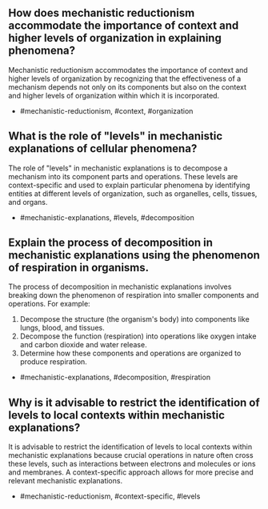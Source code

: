 ## How does mechanistic reductionism accommodate the importance of context and higher levels of organization in explaining phenomena?

Mechanistic reductionism accommodates the importance of context and higher levels of organization by recognizing that the effectiveness of a mechanism depends not only on its components but also on the context and higher levels of organization within which it is incorporated.

- #mechanistic-reductionism, #context, #organization

## What is the role of "levels" in mechanistic explanations of cellular phenomena?

The role of "levels" in mechanistic explanations is to decompose a mechanism into its component parts and operations. These levels are context-specific and used to explain particular phenomena by identifying entities at different levels of organization, such as organelles, cells, tissues, and organs.

- #mechanistic-explanations, #levels, #decomposition

## Explain the process of decomposition in mechanistic explanations using the phenomenon of respiration in organisms.

The process of decomposition in mechanistic explanations involves breaking down the phenomenon of respiration into smaller components and operations. For example:

1. Decompose the structure (the organism's body) into components like lungs, blood, and tissues.
2. Decompose the function (respiration) into operations like oxygen intake and carbon dioxide and water release.
3. Determine how these components and operations are organized to produce respiration.

- #mechanistic-explanations, #decomposition, #respiration

## Why is it advisable to restrict the identification of levels to local contexts within mechanistic explanations?

It is advisable to restrict the identification of levels to local contexts within mechanistic explanations because crucial operations in nature often cross these levels, such as interactions between electrons and molecules or ions and membranes. A context-specific approach allows for more precise and relevant mechanistic explanations.

- #mechanistic-reductionism, #context-specific, #levels